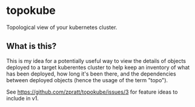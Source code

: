 # topokube
Topological view of your kubernetes cluster.

## What is this?

This is my idea for a potentially useful way to view the details of objects deployed to a target kuberentes cluster to help keep an inventory of what has been deployed, how long it's been there, and the dependencies between deployed objects (hence the usage of the term "topo").

See https://github.com/zpratt/topokube/issues/3 for feature ideas to include in v1.
